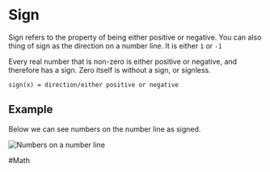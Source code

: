 # Sign

Sign refers to the property of being either positive or negative. You can also thing of sign as the direction on a number line. It is either `1` or `-1`

Every real number that is non-zero is either positive or negative, and therefore has a sign. Zero itself is without a sign, or signless.

`sign(x) = direction/either positive or negative`

## Example

Below we can see numbers on the number line as signed.

![Numbers on a number line](https://www.mathsisfun.com/numbers/images/number-line-signed.svg)


#Math